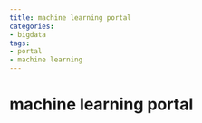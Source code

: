 ```yaml
---
title: machine learning portal
categories:
- bigdata
tags:
- portal
- machine learning
---
```


# machine learning portal
